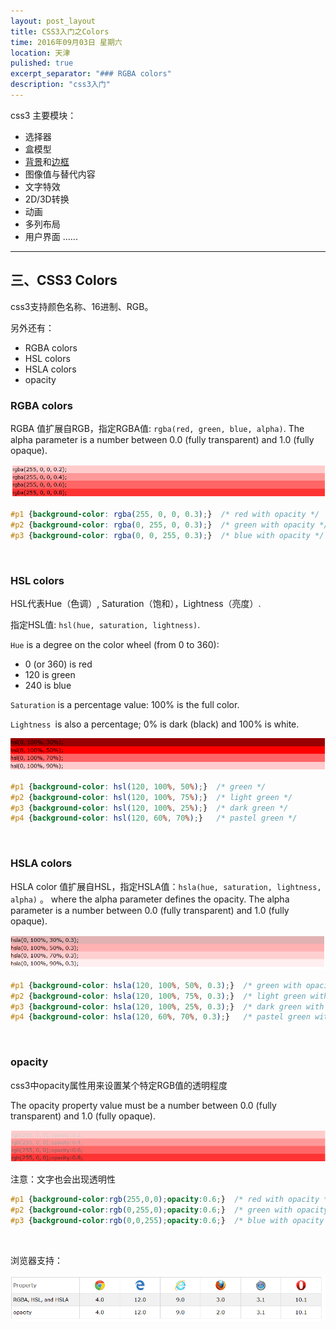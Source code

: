 ```yaml
---
layout: post_layout
title: CSS3入门之Colors
time: 2016年09月03日 星期六
location: 天津
pulished: true
excerpt_separator: "### RGBA colors"
description: "css3入门"
---
```

css3 主要模块：

+ 选择器
+ 盒模型
+ [背景](#ChapterBackground)和[边框](http://heddazhu.github.io/2016/09/01/CSS3.html#Chapter1)
+ 图像值与替代内容
+ 文字特效
+ 2D/3D转换
+ 动画
+ 多列布局
+ 用户界面        ......

-----


## <span id="Chapter3">三、CSS3 Colors</span>

css3支持颜色名称、16进制、RGB。

另外还有：

+ RGBA colors
+ HSL colors
+ HSLA colors
+ opacity


### RGBA colors

RGBA 值扩展自RGB，指定RGBA值: `rgba(red, green, blue, alpha)`.    The alpha parameter is a number between 0.0 (fully transparent) and 1.0 (fully opaque).

<img src="/assets/img/CSS3/rgba.png" alt="图片无法正常显示">

```css
#p1 {background-color: rgba(255, 0, 0, 0.3);}  /* red with opacity */
#p2 {background-color: rgba(0, 255, 0, 0.3);}  /* green with opacity */
#p3 {background-color: rgba(0, 0, 255, 0.3);}  /* blue with opacity */ 
```

&#160;

### HSL colors

HSL代表Hue（色调）, Saturation（饱和），Lightness（亮度）.

指定HSL值: `hsl(hue, saturation, lightness)`.

`Hue` is a degree on the color wheel (from 0 to 360):

+ 0 (or 360) is red
+ 120 is green
+ 240 is blue

`Saturation` is a percentage value: 100% is the full color.

`Lightness `is also a percentage; 0% is dark (black) and 100% is white.

<img src="/assets/img/CSS3/hsl.png" alt="图片无法正常显示">

```css
#p1 {background-color: hsl(120, 100%, 50%);}  /* green */
#p2 {background-color: hsl(120, 100%, 75%);}  /* light green */
#p3 {background-color: hsl(120, 100%, 25%);}  /* dark green */
#p4 {background-color: hsl(120, 60%, 70%);}   /* pastel green */ 
```

&#160;

### HSLA colors

HSLA color 值扩展自HSL，指定HSLA值：`hsla(hue, saturation, lightness, alpha)` 。    where the alpha parameter defines the opacity. The alpha parameter is a number between 0.0 (fully transparent) and 1.0 (fully opaque).


<img src="/assets/img/CSS3/hsla.png" alt="图片无法正常显示">

```css
#p1 {background-color: hsla(120, 100%, 50%, 0.3);}  /* green with opacity */
#p2 {background-color: hsla(120, 100%, 75%, 0.3);}  /* light green with opacity */
#p3 {background-color: hsla(120, 100%, 25%, 0.3);}  /* dark green with opacity */
#p4 {background-color: hsla(120, 60%, 70%, 0.3);}   /* pastel green with opacity */ 
```
&#160;

### opacity

css3中opacity属性用来设置某个特定RGB值的透明程度

The opacity property value must be a number between 0.0 (fully transparent) and 1.0 (fully opaque).


<img src="/assets/img/CSS3/opacity.png" alt="图片无法正常显示">

注意：文字也会出现透明性

```css
#p1 {background-color:rgb(255,0,0);opacity:0.6;}  /* red with opacity */
#p2 {background-color:rgb(0,255,0);opacity:0.6;}  /* green with opacity */
#p3 {background-color:rgb(0,0,255);opacity:0.6;}  /* blue with opacity */ 
```

&#160;

浏览器支持：

<img src="/assets/img/CSS3/css3_colors_browserSupport.png" alt="图片无法正常显示">